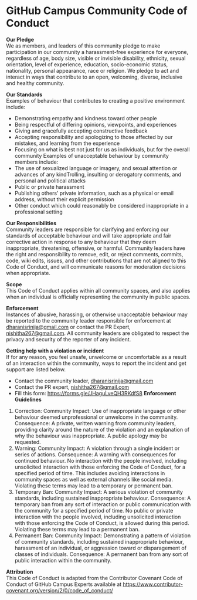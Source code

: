# GitHub Campus Community Code of Conduct

**Our Pledge**<br>
We as members, and leaders of this community pledge to make participation in our community a harassment-free experience for everyone, regardless of age, body size, visible or invisible disability, ethnicity, sexual orientation, level of experience, education, socio-economic status, nationality, personal appearance, race or religion.
We pledge to act and interact in ways that contribute to an open, welcoming, diverse, inclusive and healthy community.

**Our Standards**<br>
Examples of behaviour that contributes to creating a positive environment include:
- Demonstrating empathy and kindness toward other people
- Being respectful of differing opinions, viewpoints, and experiences
-	Giving and gracefully accepting constructive feedback
-	Accepting responsibility and apologizing to those affected by our mistakes, and learning from the experience
-	Focusing on what is best not just for us as individuals, but for the overall community
Examples of unacceptable behaviour by community members include:
-	The use of sexualized language or imagery, and sexual attention or advances of any kindTrolling, insulting or derogatory comments, and personal and political attacks
-	Public or private harassment
-	Publishing others’ private information, such as a physical or email address, without their explicit permission
-	Other conduct which could reasonably be considered inappropriate in a professional setting

**Our Responsibilities**<br>
Community leaders are responsible for clarifying and enforcing our standards of acceptable behaviour and will take appropriate and fair corrective action in response to any behaviour that they deem inappropriate, threatening, offensive, or harmful.
Community leaders have the right and responsibility to remove, edit, or reject comments, commits, code, wiki edits, issues, and other contributions that are not aligned to this Code of Conduct, and will communicate reasons for moderation decisions when appropriate.

**Scope**<br>
This Code of Conduct applies within all community spaces, and also applies when an individual is officially representing the community in public spaces.

**Enforcement**<br>
Instances of abusive, harassing, or otherwise unacceptable behaviour may be reported to the community leader responsible for enforcement at dharanisrinija@gmail.com or contact the PR Expert, nishitha267@gmail.com. 
All community leaders are obligated to respect the privacy and security of the reporter of any incident.

**Getting help with a violation or incident**<br>
If for any reason, you feel unsafe, unwelcome or uncomfortable as a result of an interaction within the community, ways to report the incident and get support are listed below.
-	Contact the community leader, dharanisrinija@gmail.com
-	Contact the PR expert, nishitha267@gmail.com
-	Fill this form: 
https://forms.gle/JHaguLveQH3RKdfS8
**Enforcement Guidelines**<br>
1.	Correction: 
Community Impact: Use of inappropriate language or other behaviour deemed unprofessional or unwelcome in the community. 
Consequence: A private, written warning from community leaders, providing clarity around the nature of the violation and an explanation of why the behaviour was inappropriate. A public apology may be requested.
2.	Warning:
Community Impact: A violation through a single incident or series of actions. 
Consequence: A warning with consequences for continued behaviour. No interaction with the people involved, including unsolicited interaction with those enforcing the Code of Conduct, for a specified period of time. This includes avoiding interactions in community spaces as well as external channels like social media. Violating these terms may lead to a temporary or permanent ban.
3.	Temporary Ban:
Community Impact: A serious violation of community standards, including sustained inappropriate behaviour. 
Consequence: A temporary ban from any sort of interaction or public communication with the community for a specified period of time. No public or private interaction with the people involved, including unsolicited interaction with those enforcing the Code of Conduct, is allowed during this period. Violating these terms may lead to a permanent ban.
4.	Permanent Ban:
Community Impact: Demonstrating a pattern of violation of community standards, including sustained inappropriate behaviour, harassment of an individual, or aggression toward or disparagement of classes of individuals. 
Consequence: A permanent ban from any sort of public interaction within the community.

**Attribution**<br>
This Code of Conduct is adapted from the Contributor Covenant Code of Conduct of GitHub Campus Experts available at https://www.contributor-covenant.org/version/2/0/code_of_conduct/
